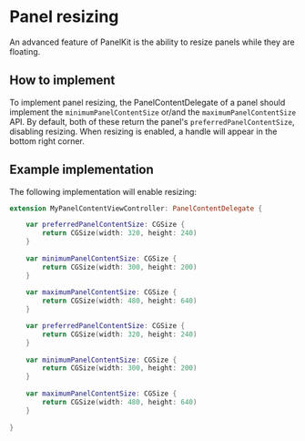 # Panel resizing
An advanced feature of PanelKit is the ability to resize panels while they are floating.

## How to implement
To implement panel resizing, the PanelContentDelegate of a panel should implement the `minimumPanelContentSize` or/and the `maximumPanelContentSize` API. By default, both of these return the panel's `preferredPanelContentSize`, disabling resizing. When resizing is enabled, a handle will appear in the bottom right corner.

## Example implementation
The following implementation will enable resizing:

```swift
extension MyPanelContentViewController: PanelContentDelegate {

    var preferredPanelContentSize: CGSize {
        return CGSize(width: 320, height: 240)
    }
	
    var minimumPanelContentSize: CGSize {
        return CGSize(width: 300, height: 200)
    }
	
    var maximumPanelContentSize: CGSize {
        return CGSize(width: 480, height: 640)
    }

	var preferredPanelContentSize: CGSize {
		return CGSize(width: 320, height: 240)
	}
	
	var minimumPanelContentSize: CGSize {
		return CGSize(width: 300, height: 200)
	}
	
	var maximumPanelContentSize: CGSize {
		return CGSize(width: 480, height: 640)
	}
	
}
```